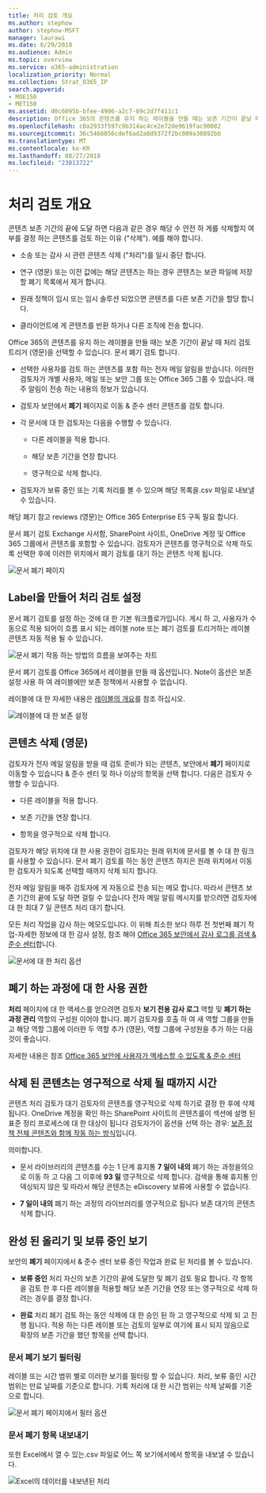 ```yaml
---
title: 처리 검토 개요
ms.author: stephow
author: stephow-MSFT
manager: laurawi
ms.date: 6/29/2018
ms.audience: Admin
ms.topic: overview
ms.service: o365-administration
localization_priority: Normal
ms.collection: Strat_O365_IP
search.appverid:
- MOE150
- MET150
ms.assetid: d0c6095b-bfee-4906-a2c7-89c2d7f411c1
description: Office 365의 콘텐츠를 유지 하는 레이블을 만들 때는 보존 기간이 끝날 때 처리 검토 트리거 (영문)을 선택할 수 있습니다.
ms.openlocfilehash: c0a2933f597c9b314ac4ce2e72de9619fac90082
ms.sourcegitcommit: 36c5466056cdef6ad2a8d9372f2bc009a30892bb
ms.translationtype: MT
ms.contentlocale: ko-KR
ms.lasthandoff: 08/27/2018
ms.locfileid: "23013722"
---
```

# <a name="overview-of-disposition-reviews"></a>처리 검토 개요

콘텐츠 보존 기간의 끝에 도달 하면 다음과 같은 경우 해당 수 안전 하 게를 삭제할지 여부를 결정 하는 콘텐츠를 검토 하는 이유 ("삭제"). 예를 해야 합니다.
  
- 소송 또는 감사 시 관련 콘텐츠 삭제 ("처리")를 일시 중단 합니다.
    
- 연구 (영문) 또는 이전 값에는 해당 콘텐츠는 하는 경우 콘텐츠는 보관 파일에 저장할 폐기 목록에서 제거 합니다.
    
- 원래 정책이 임시 또는 임시 솔루션 되었으면 콘텐츠를 다른 보존 기간을 할당 합니다.
    
- 클라이언트에 게 콘텐츠를 반환 하거나 다른 조직에 전송 합니다.
    
Office 365의 콘텐츠를 유지 하는 레이블을 만들 때는 보존 기간이 끝날 때 처리 검토 트리거 (영문)을 선택할 수 있습니다. 문서 폐기 검토 합니다.
  
- 선택한 사용자를 검토 하는 콘텐츠를 포함 하는 전자 메일 알림을 받습니다. 이러한 검토자가 개별 사용자, 메일 또는 보안 그룹 또는 Office 365 그룹 수 있습니다. 매주 알림이 전송 하는 내용의 정보가 있습니다.
    
- 검토자 보안에서 **폐기** 페이지로 이동 &amp; 준수 센터 콘텐츠를 검토 합니다. 
    
- 각 문서에 대 한 검토자는 다음을 수행할 수 있습니다.
    
  - 다른 레이블을 적용 합니다.
    
  - 해당 보존 기간을 연장 합니다.
    
  - 영구적으로 삭제 합니다.
    
- 검토자가 보류 중인 또는 기록 처리를 볼 수 있으며 해당 목록을.csv 파일로 내보낼 수 있습니다.
    
해당 폐기 참고 reviews (영문)는 Office 365 Enterprise E5 구독 필요 합니다.
  
문서 폐기 검토 Exchange 사서함, SharePoint 사이트, OneDrive 계정 및 Office 365 그룹에서 콘텐츠를 포함할 수 있습니다. 검토자가 콘텐츠를 영구적으로 삭제 하도록 선택한 후에 이러한 위치에서 폐기 검토를 대기 하는 콘텐츠 삭제 됩니다.
  
![문서 폐기 페이지](media/b7436fb2-1f35-4146-8ca2-32c9d10f7e09.png)
  
## <a name="setting-up-the-disposition-review-by-creating-a-label"></a>Label을 만들어 처리 검토 설정

문서 폐기 검토를 설정 하는 것에 대 한 기본 워크플로가입니다. 게시 하 고, 사용자가 수동으로 적용 되어이 흐름 표시 되는 레이블 note 또는 폐기 검토를 트리거하는 레이블 콘텐츠 자동 적용 될 수 있습니다.
  
![문서 폐기 작동 하는 방법의 흐름을 보여주는 차트](media/5fb3f33a-cb53-468c-becc-6dda0ec52778.png)
  
문서 폐기 검토를 Office 365에서 레이블을 만들 때 옵션입니다. Note이 옵션은 보존 설정 사용 하 여 레이블에만 보존 정책에서 사용할 수 없습니다.
  
레이블에 대 한 자세한 내용은 [레이블의 개요](labels.md)를 참조 하십시오.
  
![레이블에 대 한 보존 설정](media/a16dd202-8862-40ac-80ff-6fee974de5da.png)
  
## <a name="disposing-content"></a>콘텐츠 삭제 (영문)

검토자가 전자 메일 알림을 받을 때 검토 준비가 되는 콘텐츠, 보안에서 **폐기** 페이지로 이동할 수 있습니다 &amp; 준수 센터 및 하나 이상의 항목을 선택 합니다. 다음은 검토자 수행할 수 있습니다. 
  
- 다른 레이블을 적용 합니다.
    
- 보존 기간을 연장 합니다.
    
- 항목을 영구적으로 삭제 합니다.
    
검토자가 해당 위치에 대 한 사용 권한이 검토자는 원래 위치에 문서를 볼 수 대 한 링크를 사용할 수 있습니다. 문서 폐기 검토를 하는 동안 콘텐츠 하지은 원래 위치에서 이동한 검토자가 되도록 선택할 때까지 삭제 되지 합니다.
  
전자 메일 알림을 매주 검토자에 게 자동으로 전송 되는 메모 합니다. 따라서 콘텐츠 보존 기간의 끝에 도달 하면 걸릴 수 있습니다 전자 메일 알림 메시지를 받으려면 검토자에 대 한 최대 7 일 콘텐츠 처리 대기 합니다.
  
모든 처리 작업을 감사 하는 메모도입니다. 이 위해 최소한 보다 하루 전 첫번째 폐기 작업-자세한 정보에 대 한 감사 설정, 참조 해야 [Office 365 보안에서 감사 로그를 검색 &amp; 준수 센터](search-the-audit-log-in-security-and-compliance.md)합니다. 
  
![문서에 대 한 처리 옵션](media/771630fd-a9b0-47cf-983b-fe85eb4cdafd.png)
  
## <a name="permissions-for-disposition"></a>폐기 하는 과정에 대 한 사용 권한

**처리** 페이지에 대 한 액세스를 얻으려면 검토자 **보기 전용 감사 로그** 역할 및 **폐기 하는 과정 관리** 역할의 구성원 이어야 합니다. 폐기 검토자를 호출 하 여 새 역할 그룹을 만들고 해당 역할 그룹에 이러한 두 역할 추가 (영문), 역할 그룹에 구성원을 추가 하는 다음 것이 좋습니다. 
  
자세한 내용은 참조 [Office 365 보안에 사용자가 액세스할 수 있도록 &amp; 준수 센터](grant-access-to-the-security-and-compliance-center.md)
  
## <a name="how-long-until-disposed-content-is-permanently-deleted"></a>삭제 된 콘텐츠는 영구적으로 삭제 될 때까지 시간

콘텐츠 처리 검토가 대기 검토자의 콘텐츠를 영구적으로 삭제 하기로 결정 한 후에 삭제 됩니다. OneDrive 계정을 확인 하는 SharePoint 사이트의 콘텐츠를이 섹션에 설명 된 표준 정리 프로세스에 대 한 대상이 됩니다 검토자가이 옵션을 선택 하는 경우: [보존 정책 전체 콘텐츠와 함께 작동 하는 방식](retention-policies.md#how-a-retention-policy-works-with-content-in-place)입니다.
  
의미합니다.
  
- 문서 라이브러리의 콘텐츠를 수는 1 단계 휴지통 **7 일이 내의** 폐기 하는 과정을의으로 이동 하 고 다음 그 이후에 **93 일** 영구적으로 삭제 합니다. 검색을 통해 휴지통 인덱싱되지 않은 및 따라서 해당 콘텐츠는 eDiscovery 보류에 사용할 수 없습니다. 
    
- **7 일이 내의** 폐기 하는 과정의 라이브러리를 영구적으로 됩니다 보존 대기의 콘텐츠 삭제 합니다. 
    
## <a name="view-pending-and-completed-dispositions"></a>완성 된 올리기 및 보류 중인 보기

보안의 **폐기** 페이지에서 &amp; 준수 센터 보류 중인 작업과 완료 된 처리를 볼 수 있습니다. 
  
- **보류 중인** 처리 자신의 보존 기간의 끝에 도달한 및 폐기 검토 필요 합니다. 각 항목을 검토 한 후 다른 레이블을 적용할 해당 보존 기간을 연장 또는 영구적으로 삭제 하려는 경우를 결정 합니다. 
    
- **완료** 처리 폐기 검토 하는 동안 삭제에 대 한 승인 된 하 고 영구적으로 삭제 되 고 진행 됩니다. 적용 하는 다른 레이블 또는 검토의 일부로 여기에 표시 되지 않음으로 확장의 보존 기간을 했던 항목을 선택 합니다. 
    
### <a name="filter-the-disposition-views"></a>문서 폐기 보기 필터링

레이블 또는 시간 범위 별로 이러한 보기를 필터링 할 수 있습니다. 처리, 보류 중인 시간 범위는 만료 날짜를 기준으로 합니다. 기록 처리에 대 한 시간 범위는 삭제 날짜를 기준으로 합니다.
  
![문서 폐기 페이지에서 필터 옵션](media/8682a9f5-a77d-45ae-b902-8418a3ebbea1.png)
  
### <a name="export-the-disposition-items"></a>문서 폐기 항목 내보내기

또한 Excel에서 열 수 있는.csv 파일로 어느 쪽 보기에서에서 항목을 내보낼 수 있습니다.
  
![Excel의 데이터를 내보낸된 처리](media/08e3bc09-b132-47b4-a051-a590b697e725.png)
  

